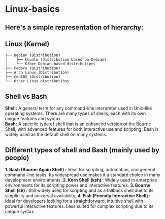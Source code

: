 # Linux-basics
## Here's a simple representation of hierarchy:
## Linux (Kernel)
    ├── Debian (Distribution)
    │    ├── Ubuntu (Distribution based on Debian)
    │    └── Other Debian-based distributions
    ├── Fedora (Distribution)
    ├── Arch Linux (Distribution)
    ├── CentOS (Distribution)
    └── Other Linux distributions

## Shell vs Bash
**Shell:** A general term for any command-line interpreter used in Unix-like operating systems. There are many types of shells, each with its own unique features and syntax. <br>
**Bash:** A specific type of shell that is an enhanced version of the Bourne Shell, with advanced features for both interactive use and scripting. Bash is widely used as the default shell on many systems.

## Different types of shell and Bash (mainly used by people)
**1. Bash (Bourne Again Shell) :** Ideal for scripting, automation, and general command-line tasks. Its widespread use makes it a standard choice in many development environments.
**2. Korn Shell (ksh) :** Widely used in enterprise environments for its scripting power and interactive features.
**3. Bourne Shell (sh) :** Still widely used for scripting and as a fallback shell due to its simplicity and universal availability.
**4. Fish (Friendly Interactive Shell) :** Ideal for developers looking for a straightforward, intuitive shell with powerful interactive features. Less suited for complex scripting due to its unique syntax.

